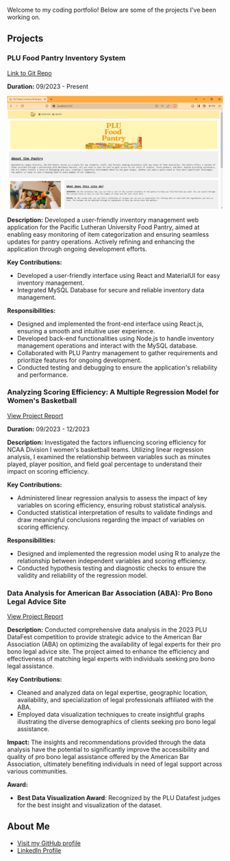 Welcome to my coding portfolio! Below are some of the projects I've been working on.

## Projects

### PLU Food Pantry Inventory System
[Link to Git Repo](https://github.com/ashleyakamine/pantry-stack)

**Duration:** 09/2023 - Present

![Project Screenshot](./assets/pantry_home_page.png)

**Description:**
Developed a user-friendly inventory management web application for the Pacific Lutheran University Food Pantry, aimed at enabling easy monitoring of item categorization and ensuring seamless updates for pantry operations. Actively refining and enhancing the application through ongoing development efforts.

**Key Contributions:**
- Developed a user-friendly interface using React and MaterialUI for easy inventory management.
- Integrated MySQL Database for secure and reliable inventory data management.

**Responsibilities:**
- Designed and implemented the front-end interface using React.js, ensuring a smooth and intuitive user experience.
- Developed back-end functionalities using Node.js to handle inventory management operations and interact with the MySQL database.
- Collaborated with PLU Pantry management to gather requirements and prioritize features for ongoing development.
- Conducted testing and debugging to ensure the application's reliability and performance.


### Analyzing Scoring Efficiency: A Multiple Regression Model for Women's Basketball
[View Project Report](./assets/final_project_aa.pdf)

**Duration:** 09/2023 - 12/2023

**Description:**
Investigated the factors influencing scoring efficiency for NCAA Division I women's basketball teams. Utilizing linear regression analysis, I examined the relationship between variables such as minutes played, player position, and field goal percentage to understand their impact on scoring efficiency.

**Key Contributions:**
- Administered linear regression analysis to assess the impact of key variables on scoring efficiency, ensuring robust statistical analysis.
- Conducted statistical interpretation of results to validate findings and draw meaningful conclusions regarding the impact of variables on scoring efficiency.

**Responsibilities:**
- Designed and implemented the regression model using R to analyze the relationship between independent variables and scoring efficiency.
- Conducted hypothesis testing and diagnostic checks to ensure the validity and reliability of the regression model.




### Data Analysis for American Bar Association (ABA): Pro Bono Legal Advice Site
[View Project Report](./assets/DataDynamoSlides.pdf)

**Description:**
Conducted comprehensive data analysis in the 2023 PLU DataFest competition to provide strategic advice to the American Bar Association (ABA) on optimizing the availability of legal experts for their pro bono legal advice site. The project aimed to enhance the efficiency and effectiveness of matching legal experts with individuals seeking pro bono legal assistance.

**Key Contributions:**
- Cleaned and analyzed data on legal expertise, geographic location, availability, and specialization of legal professionals affiliated with the ABA.
- Employed data visualization techniques to create insightful graphs illustrating the diverse demographics of clients seeking pro bono legal assistance.

**Impact:**
The insights and recommendations provided through the data analysis have the potential to significantly improve the accessibility and quality of pro bono legal assistance offered by the American Bar Association, ultimately benefiting individuals in need of legal support across various communities.

**Award:**
- **Best Data Visualization Award**: Recognized by the PLU Datafest judges for the best insight and visualization of the dataset.



## About Me

- [Visit my GitHub profile](https://github.com/yourusername)
- [LinkedIn Profile](https://www.linkedin.com/in/yourname/)